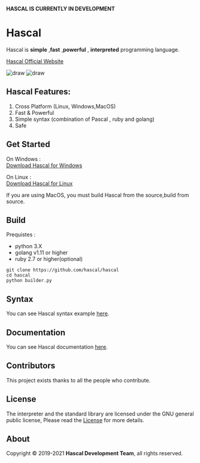 **HASCAL IS CURRENTLY IN DEVELOPMENT** 
# Hascal

Hascal is **simple** ,**fast** ,**powerful** , **interpreted** programming language. 

[Hascal Official Website](https://hascal.github.io)

![draw](https://img.shields.io/github/last-commit/hascal/hascal)
![draw](https://img.shields.io/github/license/hascal/hascal)
## Hascal Features:
1. Cross Platform (Linux, Windows,MacOS)
2. Fast & Powerful
3. Simple syntax (combination of Pascal , ruby and golang)
4. Safe
## Get Started
On Windows : \
[Download Hascal for Windows](#)

On Linux : \
[Download Hascal for Linux](#)

If you are using MacOS, you must build Hascal from the source,build from source.

## Build 
Prequistes :
- python 3.X
- golang v1.11 or higher
- ruby 2.7 or higher(optional)

```
git clone https://github.com/hascal/hascal
cd hascal
python builder.py
```
## Syntax
You can see Hascal syntax example [here](https://github.com/hascal/hascal/blob/main/SYNTAX.md).

## Documentation
You can see Hascal documentation [here](https://github.com/hascal/hascal/tree/main/docs).
## Contributors
This project exists thanks to all the people who contribute. 

## License
The interpreter and the standard library are licensed under the GNU general public license,
Please read the [License](https://github.com/hascal/hascal/blob/main/LICENSE) for more details.

## About
Copyright © 2019-2021 **Hascal Development Team**, all rights reserved.

